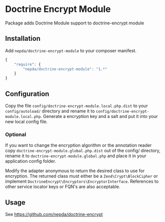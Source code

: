 # Doctrine Encrypt Module
Package adds Doctrine Module support to doctrine-encrypt module

## Installation
Add `nepda/doctrine-encrypt-module` to your composer manifest.
```js
{
    "require": {
        "nepda/doctrine-encrypt-module": "1.*"
    }
}
```

## Configuration

Copy the file `config/doctrine-encrypt-module.local.php.dist` to your `config/autoload/` directory
and rename it to `config/doctrine-encrypt-module.local.php`.
Generate a encryption key and a salt and put it into your new local config file.

### Optional

If you  want to change the encryption algorithm or the annotation reader copy 
`doctrine-encrypt-module.global.php.dist` out of the config/ directory, rename it to `doctrine-encrypt-module.global.php`
and place it in your application config folder.

Modify the adapter anonymous to return the desired class to use for encryption. The returned class must either be a `Zend\Crypt\BlockCipher`
or implement `DoctrineEncrypt\Encryptors\EncryptorInterface`. References to other service locator keys
or FQN's are also acceptable.

## Usage
See https://github.com/nepda/doctrine-encrypt
